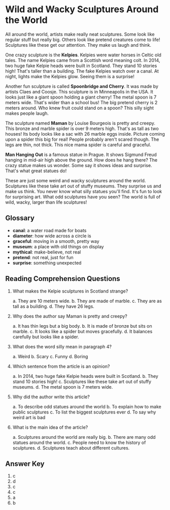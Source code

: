# Wild and Wacky Sculptures Around the World

All around the world, artists make really neat sculptures. Some look like regular stuff but really big. Others look like pretend creatures come to life! Sculptures like these get our attention. They make us laugh and think.

One crazy sculpture is the **Kelpies**. Kelpies were water horses in Celtic old tales. The name Kelpies came from a Scottish word meaning colt. In 2014, two huge fake Kelpie heads were built in Scotland. They stand 10 stories high! That's taller than a building. The fake Kelpies watch over a canal. At night, lights make the Kelpies glow. Seeing them is a surprise!

Another fun sculpture is called **Spoonbridge and Cherry**. It was made by artists Claes and Coosje. This sculpture is in Minneapolis in the USA. It looks just like a giant spoon holding a giant cherry! The metal spoon is 7 meters wide. That's wider than a school bus! The big pretend cherry is 2 meters around. Who knew fruit could stand on a spoon? This silly sight makes people laugh.

The sculpture named **Maman** by Louise Bourgeois is pretty and creepy. This bronze and marble spider is over 9 meters high. That's as tall as two houses! Its body looks like a sac with 26 marble eggs inside. Picture coming upon a spider this big for real! People probably aren't scared though. The legs are thin, not thick. This nice mama spider is careful and graceful.

**Man Hanging Out** is a famous statue in Prague. It shows Sigmund Freud hanging in mid-air high above the ground. How does he hang there? The crazy statue makes us wonder. Some say it shows ideas and surprise. That's what great statues do!

These are just some weird and wacky sculptures around the world. Sculptures like these take art out of stuffy museums. They surprise us and make us think. You never know what silly statues you'll find. It's fun to look for surprising art. What odd sculptures have you seen? The world is full of wild, wacky, larger than life sculptures!

## Glossary

- **canal**: a water road made for boats
- **diameter**: how wide across a circle is
- **graceful**: moving in a smooth, pretty way
- **museum**: a place with old things on display
- **mythical**: make-believe, not real
- **pretend**: not real, just for fun
- **surprise**: something unexpected

## Reading Comprehension Questions

1. What makes the Kelpie sculptures in Scotland strange?

   a. They are 10 meters wide.
   b. They are made of marble.
   c. They are as tall as a building.
   d. They have 26 legs.

2. Why does the author say Maman is pretty and creepy?

   a. It has thin legs but a big body.
   b. It is made of bronze but sits on marble.
   c. It looks like a spider but moves gracefully.
   d. It balances carefully but looks like a spider.

3. What does the word silly mean in paragraph 4?

   a. Weird
   b. Scary
   c. Funny
   d. Boring

4. Which sentence from the article is an opinion?

   a. In 2014, two huge fake Kelpie heads were built in Scotland.
   b. They stand 10 stories high!
   c. Sculptures like these take art out of stuffy museums.
   d. The metal spoon is 7 meters wide.

5. Why did the author write this article?

   a. To describe odd statues around the world
   b. To explain how to make public sculptures
   c. To list the biggest sculptures ever
   d. To say why weird art is bad

6. What is the main idea of the article?

   a. Sculptures around the world are really big.
   b. There are many odd statues around the world.
   c. People need to know the history of sculptures.
   d. Sculptures teach about different cultures.

## Answer Key

1. c
2. d
3. c
4. c
5. a
6. b
